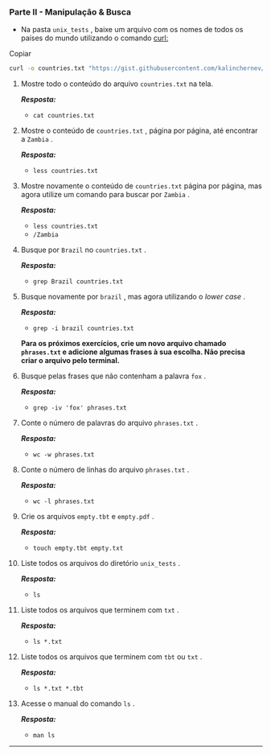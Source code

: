 ### Parte II - Manipulação & Busca

- Na pasta `unix_tests` , baixe um arquivo com os nomes de todos os países do mundo utilizando o comando [curl:](https://linux.die.net/man/1/curl)

Copiar

```sh
curl -o countries.txt "https://gist.githubusercontent.com/kalinchernev/486393efcca01623b18d/raw/daa24c9fea66afb7d68f8d69f0c4b8eeb9406e83/countries"
```

1. Mostre todo o conteúdo do arquivo `countries.txt` na tela.

   _**Resposta:**_ 

   - `cat countries.txt` 

2. Mostre o conteúdo de `countries.txt` , página por página, até encontrar a `Zambia` .

   _**Resposta:**_ 

   - `less countries.txt` 

3. Mostre novamente o conteúdo de `countries.txt` página por página, mas agora utilize um comando para buscar por `Zambia` .

   _**Resposta:**_ 

   - `less countries.txt`
   - `/Zambia` 

4. Busque por `Brazil` no `countries.txt` .

   _**Resposta:**_ 

   - `grep Brazil countries.txt`

5. Busque novamente por `brazil` , mas agora utilizando o *lower case* .

   _**Resposta:**_ 

   - ``grep -i brazil countries.txt``

   **Para os próximos exercícios, crie um novo arquivo chamado `phrases.txt` e adicione algumas frases à sua escolha. Não precisa criar o arquivo pelo terminal.**

6. Busque pelas frases que não contenham a palavra `fox` .

   _**Resposta:**_ 

   - ``grep -iv 'fox' phrases.txt``

7. Conte o número de palavras do arquivo `phrases.txt` .

   _**Resposta:**_ 

   - `wc -w phrases.txt`

8. Conte o número de linhas do arquivo `phrases.txt` .

   _**Resposta:**_ 

   - `wc -l phrases.txt `

9. Crie os arquivos `empty.tbt` e `empty.pdf` .

   _**Resposta:**_ 

   - `touch empty.tbt empty.txt`

10. Liste todos os arquivos do diretório `unix_tests` .

    _**Resposta:**_ 

    - `ls`

11. Liste todos os arquivos que terminem com `txt` .

    _**Resposta:**_ 

    - `ls *.txt`

12. Liste todos os arquivos que terminem com `tbt` ou `txt` .

    _**Resposta:**_ 

    - `ls *.txt *.tbt`

13. Acesse o manual do comando `ls` .

    _**Resposta:**_ 

    - `man ls`

------
